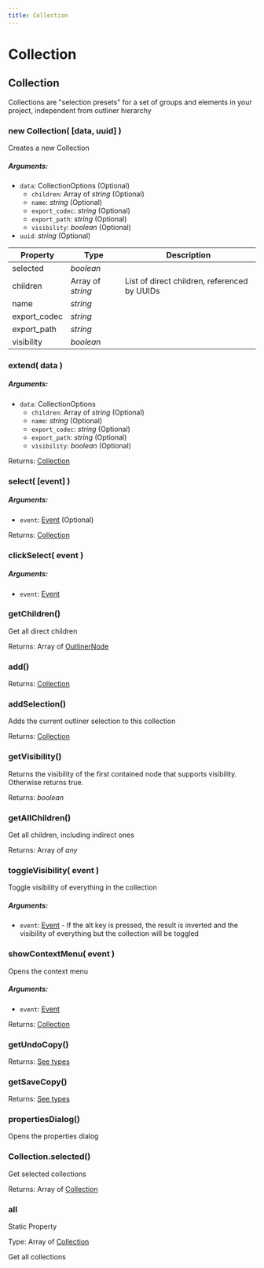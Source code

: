 ```yaml
---
title: Collection
---
```


# Collection
## Collection
Collections are "selection presets" for a set of groups and elements in your project, independent from outliner hierarchy

### new Collection( [data, uuid] )
Creates a new Collection

##### Arguments:
* `data`: CollectionOptions (Optional)
	* `children`: Array of *string* (Optional)
	* `name`: *string* (Optional)
	* `export_codec`: *string* (Optional)
	* `export_path`: *string* (Optional)
	* `visibility`: *boolean* (Optional)
* `uuid`: *string* (Optional)


| Property | Type | Description |
| -------- | ---- | ----------- |
| selected | *boolean* |  |
| children | Array of *string* | List of direct children, referenced by UUIDs |
| name | *string* |  |
| export_codec | *string* |  |
| export_path | *string* |  |
| visibility | *boolean* |  |

### extend( data )
##### Arguments:
* `data`: CollectionOptions
	* `children`: Array of *string* (Optional)
	* `name`: *string* (Optional)
	* `export_codec`: *string* (Optional)
	* `export_path`: *string* (Optional)
	* `visibility`: *boolean* (Optional)

Returns: [Collection](collection#collection-1)

### select( [event] )
##### Arguments:
* `event`: [Event](https://developer.mozilla.org/en-US/docs/Web/API/Event) (Optional)

Returns: [Collection](collection#collection-1)

### clickSelect( event )
##### Arguments:
* `event`: [Event](https://developer.mozilla.org/en-US/docs/Web/API/Event)


### getChildren()
Get all direct children


Returns: Array of [OutlinerNode](outliner#outlinernode)

### add()

Returns: [Collection](collection#collection-1)

### addSelection()
Adds the current outliner selection to this collection


Returns: [Collection](collection#collection-1)

### getVisibility()
Returns the visibility of the first contained node that supports visibility. Otherwise returns true.


Returns: *boolean*

### getAllChildren()
Get all children, including indirect ones


Returns: Array of *any*

### toggleVisibility( event )
Toggle visibility of everything in the collection

##### Arguments:
* `event`: [Event](https://developer.mozilla.org/en-US/docs/Web/API/Event) - If the alt key is pressed, the result is inverted and the visibility of everything but the collection will be toggled


### showContextMenu( event )
Opens the context menu

##### Arguments:
* `event`: [Event](https://developer.mozilla.org/en-US/docs/Web/API/Event)

Returns: [Collection](collection#collection-1)

### getUndoCopy()

Returns: [See types](https://github.com/JannisX11/blockbench-types/blob/8049169/types/collection.d.ts#L54)

### getSaveCopy()

Returns: [See types](https://github.com/JannisX11/blockbench-types/blob/8049169/types/collection.d.ts#L59)

### propertiesDialog()
Opens the properties dialog



### Collection.selected()
Get selected collections


Returns: Array of [Collection](collection#collection-1)

### all
Static Property

Type: Array of [Collection](collection#collection-1)

Get all collections


